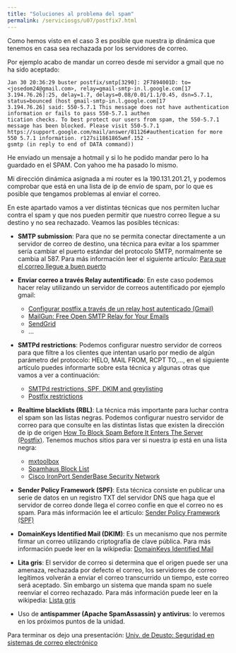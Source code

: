 ```yaml
---
title: "Soluciones al problema del spam"
permalink: /serviciosgs/u07/postfix7.html
---
```


Como hemos visto en el caso 3 es posible que nuestra ip dinámica que tenemos en casa sea rechazada por los servidores de correo. 

Por ejemplo acabo de mandar un correo desde mi servidor a gmail que no ha sido aceptado:

	Jan 30 20:36:29 buster postfix/smtp[3290]: 2F7894001D: to=<josedom24@gmail.com>, relay=gmail-smtp-in.l.google.com[17
	3.194.76.26]:25, delay=1.7, delays=0.08/0.01/1.1/0.45, dsn=5.7.1, status=bounced (host gmail-smtp-in.l.google.com[17
	3.194.76.26] said: 550-5.7.1 This message does not have authentication information or fails to pass 550-5.7.1 authen
	tication checks. To best protect our users from spam, the 550-5.7.1 message has been blocked. Please visit 550-5.7.1 
	https://support.google.com/mail/answer/81126#authentication for more 550 5.7.1 information. r127si1861865wmf.152 - 
	gsmtp (in reply to end of DATA command))

He enviado un mensaje a hotmail y si lo he podido mandar pero lo ha guardado en el SPAM. Con yahoo me ha pasado lo mismo.

Mi dirección dinámica asignada a mi router es la 190.131.201.21, y podemos comprobar que está en una lista de ip de envío de spam, por lo que es posible que tengamos problemas al enviar el correo.


En este apartado vamos a ver distintas técnicas que nos permiten luchar contra el spam y que nos pueden permitir que nuestro correo llegue a su destino y no sea rechazado. Veamos las posibles técnicas:

* **SMTP submission**: Para que no se permita conectar directamente a un servidor de correo de destino, una técnica para evitar a los spammer sería cambiar el puerto estándar del protocolo SMTP, normalmente se cambia al 587. Para más información leer el siguiente artículo: [Para que el correo llegue a buen puerto](http://blog.arsys.es/para-que-el-correo-llegue-a-buen-puerto/)

* **Enviar correo a través Relay autentificado**: En este caso podemos hacer relay utilizando un servidor de correos autentificado por ejemplo gmail: 

	* [Configurar postfix a través de un relay host autenticado (Gmail)](http://albertomolina.wordpress.com/2009/01/04/configurar-postfix-a-traves-de-un-relay-host-autenticado-gmail/)
	* [MailGun: Free Open SMTP Relay for Your Emails](https://www.mailgun.com/smtp/free-smtp-service/free-open-smtp-relay)
	* [SendGrid](https://sendgrid.com/blog/smtp-relay-service-basics/)
	* ...


* **SMTPd restrictions**: Podemos configurar nuestro servidor de correos para que filtre a los clientes que intentan usarlo por medio de algún parámetro del protocolo: HELO, MAIL FROM, RCPT TO,..., en el siguiente artículo puedes informarte sobre esta técnica y algunas otras que vamos a ver a continuación: 
	* [SMTPd restrictions, SPF, DKIM and greylisting ](https://workaround.org/ispmail/wheezy/smtpd-restrictions-spf-dkim-and-greylisting)
	* [Postfix restrictions](https://wiki.centos.org/HowTos/postfix_restrictions)

* **Realtime blacklists (RBL)**: La técnica más importante para luchar contra el spam son las listas negras. Podemos configurar nuestro servidor de correo para que consulte en las distintas listas que existen la dirección de ip de origen [How To Block Spam Before It Enters The Server (Postfix)](https://www.howtoforge.com/block_spam_at_mta_level_postfix). Tenemos muchos sitios para ver si nuestra ip está en una lista negra:
	* [mxtoolbox ](http://mxtoolbox.com/blacklists.aspx)
	* [Spamhaus Block List ](http://www.spamhaus.org/sbl/index.lasso)
	* [Cisco IronPort SenderBase Security Network ](http://www.senderbase.org/)

* **Sender Policy Framework (SPF)**: Esta técnica consiste en publicar una serie de datos en un registro TXT del servidor DNS que haga que el servidor de correo donde llega el correo confíe en que el correo no es spam. Para más información lee el artículo: [Sender Policy Framework (SPF)](https://github.com/josedom24/serviciosgs_doc/raw/master/correo/doc/SPF.pdf)

* **DomainKeys Identified Mail (DKIM)**: Es un mecanismo que nos permite firmar un correo utilizando criptografía de clave pública. Para más información puede leer en la wikipedia: [DomainKeys Identified Mail](https://es.wikipedia.org/wiki/DomainKeys_Identified_Mail) 

* **Lita gris**: El servidor de correo si determina que el origen puede ser una amenaza, rechazada por defecto el correo, los servidores de correo legítimos volverán a enviar el correo transcurrido un tiempo, este correo será aceptado. Sin embargo un sistema que manda spam no suele reenviar el correo rechazado. Para más información puede leer en la wikipedia: [Lista gris](https://es.wikipedia.org/wiki/Lista_gris) 

* Uso de **antispammer (Apache SpamAssassin) y antivirus**: lo veremos en los próximos puntos de la unidad.

Para terminar os dejo una presentación: [Univ. de Deusto: Seguridad en sistemas de correo electrónico](http://www.slideshare.net/alvmarin/seguridad-en-sistemas-de-correo-electrnico-3131736)